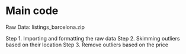 # Main code

Raw Data: listings_barcelona.zip

Step 1. Importing and formatting the raw data
Step 2. Skimming outliers based on their location
Step 3. Remove outliers based on the price
